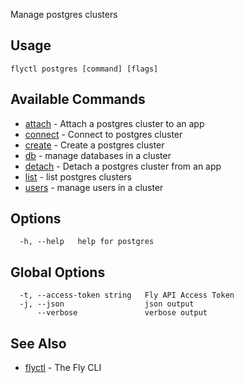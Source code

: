 Manage postgres clusters

## Usage
~~~
flyctl postgres [command] [flags]
~~~

## Available Commands
* [attach](/docs/flyctl/postgres-attach/)	 - Attach a postgres cluster to an app
* [connect](/docs/flyctl/postgres-connect/)	 - Connect to postgres cluster
* [create](/docs/flyctl/postgres-create/)	 - Create a postgres cluster
* [db](/docs/flyctl/postgres-db/)	 - manage databases in a cluster
* [detach](/docs/flyctl/postgres-detach/)	 - Detach a postgres cluster from an app
* [list](/docs/flyctl/postgres-list/)	 - list postgres clusters
* [users](/docs/flyctl/postgres-users/)	 - manage users in a cluster

## Options

~~~
  -h, --help   help for postgres
~~~

## Global Options

~~~
  -t, --access-token string   Fly API Access Token
  -j, --json                  json output
      --verbose               verbose output
~~~

## See Also

* [flyctl](/docs/flyctl/help/)	 - The Fly CLI

